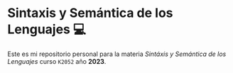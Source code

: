 # Sintaxis y Semántica de los Lenguajes :computer:
Este es mi repositorio personal para la materia _Sintáxis y Semántica de los Lenguajes_ curso `K2052` año **2023**.
